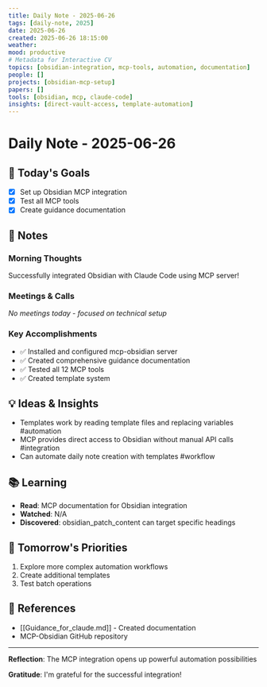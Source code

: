 ```yaml
---
title: Daily Note - 2025-06-26
tags: [daily-note, 2025]
date: 2025-06-26
created: 2025-06-26 18:15:00
weather: 
mood: productive
# Metadata for Interactive CV
topics: [obsidian-integration, mcp-tools, automation, documentation]
people: []
projects: [obsidian-mcp-setup]
papers: []
tools: [obsidian, mcp, claude-code]
insights: [direct-vault-access, template-automation]
---
```


# Daily Note - 2025-06-26

## 🎯 Today's Goals
- [x] Set up Obsidian MCP integration
- [x] Test all MCP tools
- [x] Create guidance documentation

## 📝 Notes

### Morning Thoughts
Successfully integrated Obsidian with Claude Code using MCP server!

### Meetings & Calls
*No meetings today - focused on technical setup*

### Key Accomplishments
- ✅ Installed and configured mcp-obsidian server
- ✅ Created comprehensive guidance documentation
- ✅ Tested all 12 MCP tools
- ✅ Created template system

## 💡 Ideas & Insights
- Templates work by reading template files and replacing variables #automation
- MCP provides direct access to Obsidian without manual API calls #integration
- Can automate daily note creation with templates #workflow

## 📚 Learning
- **Read**: MCP documentation for Obsidian integration
- **Watched**: N/A
- **Discovered**: obsidian_patch_content can target specific headings

## 🔄 Tomorrow's Priorities
1. Explore more complex automation workflows
2. Create additional templates
3. Test batch operations

## 🔗 References
- [[Guidance_for_claude.md]] - Created documentation
- MCP-Obsidian GitHub repository

---
**Reflection**: The MCP integration opens up powerful automation possibilities

**Gratitude**: I'm grateful for the successful integration!